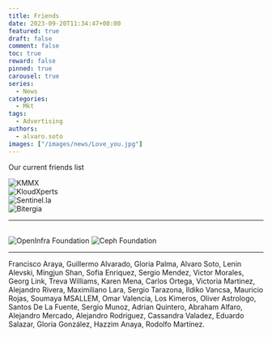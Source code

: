 ```yaml
---
title: Friends
date: 2023-09-20T11:34:47+08:00
featured: true
draft: false
comment: false
toc: true
reward: false
pinned: true
carousel: true
series:
  - News
categories:
  - Mkt
tags: 
  - Advertising
authors:
  - alvaro.soto
images: ["/images/news/Love_you.jpg"]
---
```


Our current friends list<br>

<!--more-->

![KMMX](https://us.mirrors.headup.ws/random/images/logo-kmmx-2012-fondo-blanco.png?width=500px#center "https://kmmx.mx/")
\
![KloudXperts](https://us.mirrors.headup.ws/random/images/kloudxperts-logo.jpg?width=500px#center "https://www.kloudxp.com/")
\
![Sentinel.la](https://us.mirrors.headup.ws/random/images/sentinella-logo2.png?width=500px#center "https://www.sentinel.la")
\
![Bitergia](https://us.mirrors.headup.ws/random/images/Bitergia.jpg?width=300px#center "https://bitergia.com/")

---

\
![OpenInfra Foundation](https://us.mirrors.headup.ws/random/images/openinfra.png?width=300px#center "https://openinfra.dev/")
![Ceph Foundation](https://ceph.io/assets/bitmaps/Ceph_Logo_Standard_RGB_120411_fa.png?width=300px#center "https://ceph.io/")

---

Francisco Araya, Guillermo Alvarado, Gloria Palma, Alvaro Soto, Lenin Alevski, Mingjun Shan, Sofia Enriquez, Sergio Mendez, Victor Morales, Georg Link, Treva Williams, Karen Mena, Carlos Ortega, Victoria Martinez, Alejandro Rivera, Maximiliano Lara, Sergio Tarazona, Ildiko Vancsa, Mauricio Rojas, Soumaya MSALLEM, Omar Valencia, Los Kimeros, Oliver Astrologo, Santos De La Fuente, Sergio Munoz, Adrian Quintero, Abraham Alfaro, Alejandro Mercado, Alejandro Rodríguez, Cassandra Valadez, Eduardo Salazar, Gloria González, Hazzim Anaya, Rodolfo Martínez.
